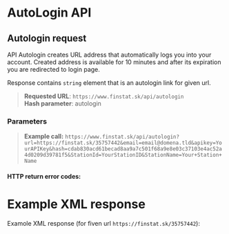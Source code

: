 # AutoLogin API

## Autologin request
API Autologin creates URL address that automatically logs you into your account. Created 
address is available for 10 minutes and after its expiration you are redirected to login page. 

Response contains `string` element that is an autologin link for given url.

> **Requested URL**: ```https://www.finstat.sk/api/autologin```<br />
> **Hash parameter**: autologin

### Parameters
[](../../../common/parameters/autologin-en.md ':include')

[](../../../common/parameters/parameters-en.md ':include')

> **Example call:** ```https://www.finstat.sk/api/autologin?url=https://finstat.sk/35757442&email=email@domena.tld&apikey=YourAPIKey&hash=cdab830acd61becad8aa9a7c501f68a9e8e03c37103e4ac52a4d0209d39781f5&StationId=YourStationID&StationName=Your+Station+Name```

#### HTTP return error codes:
[](../../../common/http/errorcodes-en.md ':include')

# Example XML response
Examole XML response (for fiven url `https://finstat.sk/35757442`):

[](../../../common/examples/autologin.md ':include')